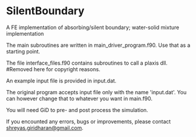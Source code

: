 # SilentBoundary
A FE implementation of absorbing/silent boundary; water-solid mixture implementation

The main subroutines are written in main_driver_program.f90. Use that as a starting point.

The file interface_files.f90 contains subroutines to call a plaxis dll. #Removed here for copyright reasons.

An example input file is provided in input.dat.

The original program accepts input file only with the name 'input.dat'. You can however change that to whatever you want in main.f90.

You will need GiD to pre- and post process the simulation.

If you encounted any errors, bugs or improvements, please contact shreyas.giridharan@gmail.com.
